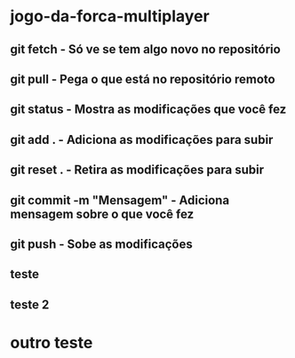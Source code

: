 # jogo-da-forca-multiplayer

## git fetch - Só ve se tem algo novo no repositório
## git pull - Pega o que está no repositório remoto
## git status - Mostra as modificações que você fez
## git add . - Adiciona as modificações para subir
## git reset . - Retira as modificações para subir
## git commit -m "Mensagem" - Adiciona mensagem sobre o que você fez
## git push - Sobe as modificações

## teste
## teste 2

# outro teste